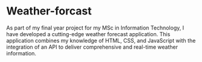 # Weather-forcast
As part of my final year project for my MSc in Information Technology, I have developed a cutting-edge weather forecast application. This application combines my knowledge of HTML, CSS, and JavaScript with the integration of an API to deliver comprehensive and real-time weather information.
